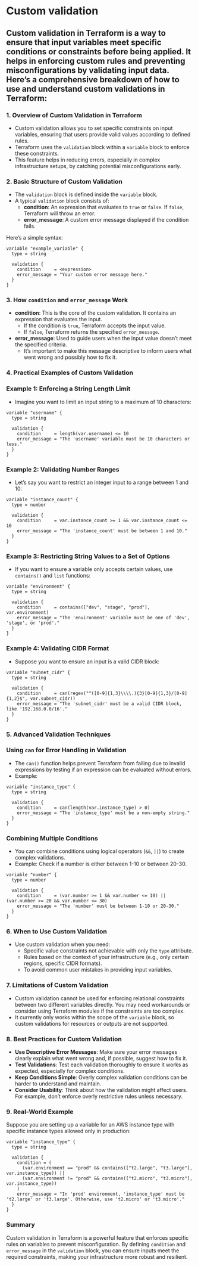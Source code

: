 # Custom validation

Custom validation in Terraform is a way to ensure that input variables meet specific conditions or constraints before being applied. It helps in enforcing custom rules and preventing misconfigurations by validating input data. Here’s a comprehensive breakdown of how to use and understand custom validations in Terraform:
---

### 1. **Overview of Custom Validation in Terraform**

- Custom validation allows you to set specific constraints on input variables, ensuring that users provide valid values according to defined rules.
- Terraform uses the `validation` block within a `variable` block to enforce these constraints.
- This feature helps in reducing errors, especially in complex infrastructure setups, by catching potential misconfigurations early.

### 2. **Basic Structure of Custom Validation**

- The `validation` block is defined inside the `variable` block.
- A typical `validation` block consists of:
    - **condition**: An expression that evaluates to `true` or `false`. If `false`, Terraform will throw an error.
    - **error_message**: A custom error message displayed if the condition fails.

Here’s a simple syntax:

```hcl
variable "example_variable" {
  type = string

  validation {
    condition     = <expression>
    error_message = "Your custom error message here."
  }
}

```

### 3. **How `condition` and `error_message` Work**

- **condition**: This is the core of the custom validation. It contains an expression that evaluates the input.
    - If the condition is `true`, Terraform accepts the input value.
    - If `false`, Terraform returns the specified `error_message`.
- **error_message**: Used to guide users when the input value doesn’t meet the specified criteria.
    - It’s important to make this message descriptive to inform users what went wrong and possibly how to fix it.

### 4. **Practical Examples of Custom Validation**

### Example 1: Enforcing a String Length Limit

- Imagine you want to limit an input string to a maximum of 10 characters:

```hcl
variable "username" {
  type = string

  validation {
    condition     = length(var.username) <= 10
    error_message = "The 'username' variable must be 10 characters or less."
  }
}

```

### Example 2: Validating Number Ranges

- Let’s say you want to restrict an integer input to a range between 1 and 10:

```hcl
variable "instance_count" {
  type = number

  validation {
    condition     = var.instance_count >= 1 && var.instance_count <= 10
    error_message = "The 'instance_count' must be between 1 and 10."
  }
}

```

### Example 3: Restricting String Values to a Set of Options

- If you want to ensure a variable only accepts certain values, use `contains()` and `list` functions:

```hcl
variable "environment" {
  type = string

  validation {
    condition     = contains(["dev", "stage", "prod"], var.environment)
    error_message = "The 'environment' variable must be one of 'dev', 'stage', or 'prod'."
  }
}

```

### Example 4: Validating CIDR Format

- Suppose you want to ensure an input is a valid CIDR block:

```hcl
variable "subnet_cidr" {
  type = string

  validation {
    condition     = can(regex("^([0-9]{1,3}\\\\.){3}[0-9]{1,3}/[0-9]{1,2}$", var.subnet_cidr))
    error_message = "The 'subnet_cidr' must be a valid CIDR block, like '192.168.0.0/16'."
  }
}

```

### 5. **Advanced Validation Techniques**

### Using `can` for Error Handling in Validation

- The `can()` function helps prevent Terraform from failing due to invalid expressions by testing if an expression can be evaluated without errors.
- Example:

```hcl
variable "instance_type" {
  type = string

  validation {
    condition     = can(length(var.instance_type) > 0)
    error_message = "The 'instance_type' must be a non-empty string."
  }
}

```

### Combining Multiple Conditions

- You can combine conditions using logical operators (`&&`, `||`) to create complex validations.
- Example: Check if a number is either between 1-10 or between 20-30.

```hcl
variable "number" {
  type = number

  validation {
    condition     = (var.number >= 1 && var.number <= 10) || (var.number >= 20 && var.number <= 30)
    error_message = "The 'number' must be between 1-10 or 20-30."
  }
}

```

### 6. **When to Use Custom Validation**

- Use custom validation when you need:
    - Specific value constraints not achievable with only the `type` attribute.
    - Rules based on the context of your infrastructure (e.g., only certain regions, specific CIDR formats).
    - To avoid common user mistakes in providing input variables.

### 7. **Limitations of Custom Validation**

- Custom validation cannot be used for enforcing relational constraints between two different variables directly. You may need workarounds or consider using Terraform modules if the constraints are too complex.
- It currently only works within the scope of the `variable` block, so custom validations for resources or outputs are not supported.

### 8. **Best Practices for Custom Validation**

- **Use Descriptive Error Messages**: Make sure your error messages clearly explain what went wrong and, if possible, suggest how to fix it.
- **Test Validations**: Test each validation thoroughly to ensure it works as expected, especially for complex conditions.
- **Keep Conditions Simple**: Overly complex validation conditions can be harder to understand and maintain.
- **Consider Usability**: Think about how the validation might affect users. For example, don’t enforce overly restrictive rules unless necessary.

### 9. **Real-World Example**

Suppose you are setting up a variable for an AWS instance type with specific instance types allowed only in production:

```hcl
variable "instance_type" {
  type = string

  validation {
    condition = (
      (var.environment == "prod" && contains(["t2.large", "t3.large"], var.instance_type)) ||
      (var.environment != "prod" && contains(["t2.micro", "t3.micro"], var.instance_type))
    )
    error_message = "In 'prod' environment, 'instance_type' must be 't2.large' or 't3.large'. Otherwise, use 't2.micro' or 't3.micro'."
  }
}

```

### Summary

Custom validation in Terraform is a powerful feature that enforces specific rules on variables to prevent misconfiguration. By defining `condition` and `error_message` in the `validation` block, you can ensure inputs meet the required constraints, making your infrastructure more robust and resilient.
